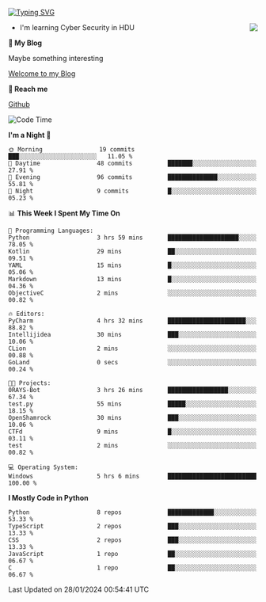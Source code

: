 [![Typing SVG](https://readme-typing-svg.herokuapp.com?font=Fira+Code&pause=1000&random=false&width=450&height=60&lines=Hello+%F0%9F%91%8B%F0%9F%8F%BB;I'm+JBNRZ)](https://git.io/typing-svg)

<a href="#">
  <img align="right" src="https://github-readme-stats.vercel.app/api?username=JBNRZ&show_icons=true&bg_color=15,f2f7fd,E0EAFC" />
</a>

- I'm learning Cyber Security in HDU

 **🌱 My Blog**

Maybe something interesting

[Welcome to my Blog](https://jbnrz.com.cn/)

 **💬 Reach me** 

[Github](https://github.com/JBNRZ)


<!--START_SECTION:waka-->
![Code Time](http://img.shields.io/badge/Code%20Time-277%20hrs%2030%20mins-blue)

**I'm a Night 🦉** 

```text
🌞 Morning                19 commits          ███░░░░░░░░░░░░░░░░░░░░░░   11.05 % 
🌆 Daytime                48 commits          ███████░░░░░░░░░░░░░░░░░░   27.91 % 
🌃 Evening                96 commits          ██████████████░░░░░░░░░░░   55.81 % 
🌙 Night                  9 commits           █░░░░░░░░░░░░░░░░░░░░░░░░   05.23 % 
```


📊 **This Week I Spent My Time On** 

```text
💬 Programming Languages: 
Python                   3 hrs 59 mins       ████████████████████░░░░░   78.05 % 
Kotlin                   29 mins             ██░░░░░░░░░░░░░░░░░░░░░░░   09.51 % 
YAML                     15 mins             █░░░░░░░░░░░░░░░░░░░░░░░░   05.06 % 
Markdown                 13 mins             █░░░░░░░░░░░░░░░░░░░░░░░░   04.36 % 
ObjectiveC               2 mins              ░░░░░░░░░░░░░░░░░░░░░░░░░   00.82 % 

🔥 Editors: 
PyCharm                  4 hrs 32 mins       ██████████████████████░░░   88.82 % 
Intellijidea             30 mins             ███░░░░░░░░░░░░░░░░░░░░░░   10.06 % 
CLion                    2 mins              ░░░░░░░░░░░░░░░░░░░░░░░░░   00.88 % 
GoLand                   0 secs              ░░░░░░░░░░░░░░░░░░░░░░░░░   00.24 % 

🐱‍💻 Projects: 
0RAYS-Bot                3 hrs 26 mins       █████████████████░░░░░░░░   67.34 % 
test.py                  55 mins             █████░░░░░░░░░░░░░░░░░░░░   18.15 % 
OpenShamrock             30 mins             ███░░░░░░░░░░░░░░░░░░░░░░   10.06 % 
CTFd                     9 mins              █░░░░░░░░░░░░░░░░░░░░░░░░   03.11 % 
test                     2 mins              ░░░░░░░░░░░░░░░░░░░░░░░░░   00.82 % 

💻 Operating System: 
Windows                  5 hrs 6 mins        █████████████████████████   100.00 % 
```

**I Mostly Code in Python** 

```text
Python                   8 repos             █████████████░░░░░░░░░░░░   53.33 % 
TypeScript               2 repos             ███░░░░░░░░░░░░░░░░░░░░░░   13.33 % 
CSS                      2 repos             ███░░░░░░░░░░░░░░░░░░░░░░   13.33 % 
JavaScript               1 repo              ██░░░░░░░░░░░░░░░░░░░░░░░   06.67 % 
C                        1 repo              ██░░░░░░░░░░░░░░░░░░░░░░░   06.67 % 
```




 Last Updated on 28/01/2024 00:54:41 UTC
<!--END_SECTION:waka-->
